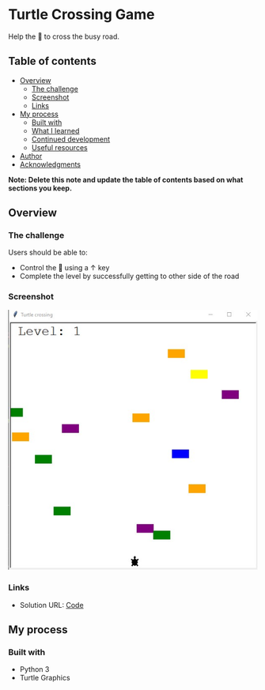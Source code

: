 # Turtle Crossing Game

Help the 🐢 to cross the busy road.

## Table of contents

- [Overview](#overview)
  - [The challenge](#the-challenge)
  - [Screenshot](#screenshot)
  - [Links](#links)
- [My process](#my-process)
  - [Built with](#built-with)
  - [What I learned](#what-i-learned)
  - [Continued development](#continued-development)
  - [Useful resources](#useful-resources)
- [Author](#author)
- [Acknowledgments](#acknowledgments)

**Note: Delete this note and update the table of contents based on what sections you keep.**

## Overview

### The challenge

Users should be able to:

- Control the 🐢 using a ↑ key
- Complete the level by successfully getting to other side of the road

### Screenshot

![](./Screenshot_turtle_crossing.jpg)

### Links

- Solution URL: [Code](https://github.com/waldekglaz/Turtle-crossing-game)

## My process

### Built with

- Python 3
- Turtle Graphics
